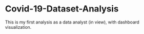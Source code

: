 # Covid-19-Dataset-Analysis
This is my first analysis as a data analyst (in view), with dashboard visualization.
